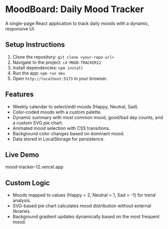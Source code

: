 # MoodBoard: Daily Mood Tracker

A single-page React application to track daily moods with a dynamic, responsive UI.

## Setup Instructions
1. Clone the repository: `git clone <your-repo-url>`
2. Navigate to the project: `cd MOOD-TRACKER12`
3. Install dependencies: `npm install`
4. Run the app: `npm run dev`
5. Open `http://localhost:5173` in your browser.

## Features
- Weekly calendar to select/edit moods (Happy, Neutral, Sad).
- Color-coded moods with a custom palette.
- Dynamic summary with most common mood, good/bad day counts, and a custom SVG pie chart.
- Animated mood selection with CSS transitions.
- Background color changes based on dominant mood.
- Data stored in LocalStorage for persistence.

## Live Demo
mood-tracker-12.vercel.app


## Custom Logic
- Moods mapped to values (Happy = 2, Neutral = 1, Sad = -1) for trend analysis.
- SVG-based pie chart calculates mood distribution without external libraries.
- Background gradient updates dynamically based on the most frequent mood.

